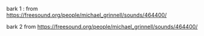bark 1 : from https://freesound.org/people/michael_grinnell/sounds/464400/

bark 2 from https://freesound.org/people/michael_grinnell/sounds/464400/
